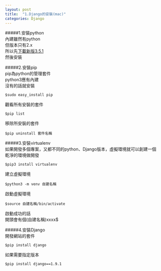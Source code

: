 ```yaml
---
layout: post
title:  "1.Django的安裝(mac)"
categories: Django
---
```

#####1.安裝python  
內建雖然有python  
但版本只有2.x  
所以先[下載新版3.5.1](https://www.python.org/downloads/mac-osx/)  
然後安裝  

#####2.安裝pip  
pip為python的管理套件  
python3應有內建  
沒有的話就安裝  
```
$sudo easy_install pip
```
觀看所有安裝的套件  
```
$pip list
```
移除所安裝的套件  
```
$pip uninstall 套件名稱
```

#####3.安裝virtualenv  
如果開發多個專案，又都不同的python、Django版本，虛擬環境就可以創建一個乾淨的環境做開發  
```
$pip3 install virtualenv
```
建立虛擬環境  
```
$python3 -m venv 自建名稱
```
啟動虛擬環境  
```
$source 自建名稱/bin/activate
```
啟動成功的話  
開頭會有個(自建名稱)xxxx$  

#####4.安裝Django  
開發網站的套件  
```
$pip install django
```
如果需要指定版本  
```
$pip install django==1.9.1
```


